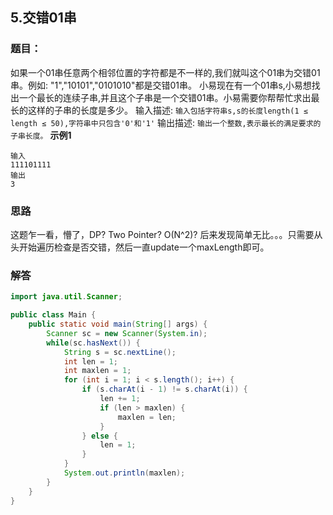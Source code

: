 ## 5.交错01串
### 题目：
如果一个01串任意两个相邻位置的字符都是不一样的,我们就叫这个01串为交错01串。例如: "1","10101","0101010"都是交错01串。
小易现在有一个01串s,小易想找出一个最长的连续子串,并且这个子串是一个交错01串。小易需要你帮帮忙求出最长的这样的子串的长度是多少。
输入描述:
```输入包括字符串s,s的长度length(1 ≤ length ≤ 50),字符串中只包含'0'和'1'```
输出描述:
```输出一个整数,表示最长的满足要求的子串长度。```
**示例1**
```
输入
111101111
输出
3
```
### 思路
这题乍一看，懵了，DP? Two Pointer? O(N^2)? 后来发现简单无比。。。只需要从头开始遍历检查是否交错，然后一直update一个maxLength即可。

### 解答
```java
import java.util.Scanner;

public class Main {
    public static void main(String[] args) {
        Scanner sc = new Scanner(System.in);
        while(sc.hasNext()) {
            String s = sc.nextLine();
            int len = 1;
            int maxlen = 1;
            for (int i = 1; i < s.length(); i++) {
                if (s.charAt(i - 1) != s.charAt(i)) {
                    len += 1;
                    if (len > maxlen) {
                        maxlen = len;
                    }
                } else {
                    len = 1;
                }
            }
            System.out.println(maxlen);
        }
    }
}
```